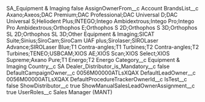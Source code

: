 <?xml version="1.0" encoding="UTF-8"?>
<CustomMetadata xmlns="http://soap.sforce.com/2006/04/metadata" xmlns:xsi="http://www.w3.org/2001/XMLSchema-instance" xmlns:xsd="http://www.w3.org/2001/XMLSchema">
    <label>SA_Equipment &amp; Imaging</label>
    <protected>false</protected>
    <values>
        <field>AssignOwnerFrom__c</field>
        <value xsi:type="xsd:string">Account</value>
    </values>
    <values>
        <field>BrandsList__c</field>
        <value xsi:type="xsd:string">Axano;Axeos;DAC Premium;DAC Professional;DAC Universal D;DAC Universal S;Heliodent Plus;INTEGO;Intego Ambidextrous;Intego Pro;Intego Pro Ambidextrous;Orthophos E;Orthophos S 2D;Orthophos S 3D;Orthophos SL 2D;Orthophos SL 3D;Other Equipment &amp; Imaging;SICAT Suite;Sinius;SiroCam;SiroCam UAF plus;Sirolaser;SIROLaser Advance;SIROLaser Blue;T1 Contra-angles;T1 Turbines;T2 Contra-angles;T2 Turbines;TENEO;USBCAM;XIOS AE;XIOS Scan;XIOS Select;XIOS Supreme;Axano Pure;T1 Energo;T2 Energo</value>
    </values>
    <values>
        <field>Category__c</field>
        <value xsi:type="xsd:string">Equipment &amp; Imaging</value>
    </values>
    <values>
        <field>Country__c</field>
        <value xsi:type="xsd:string">SA</value>
    </values>
    <values>
        <field>Dealer_Distributor_is_Mandatory__c</field>
        <value xsi:type="xsd:boolean">false</value>
    </values>
    <values>
        <field>DefaultCampaignOwner__c</field>
        <value xsi:type="xsd:string">0056M00000ATLsXQAX</value>
    </values>
    <values>
        <field>DefaultLeadOwner__c</field>
        <value xsi:type="xsd:string">0056M00000ATLsXQAX</value>
    </values>
    <values>
        <field>DefaultProcedureTrackerOwnerId__c</field>
        <value xsi:nil="true"/>
    </values>
    <values>
        <field>IsTest__c</field>
        <value xsi:type="xsd:boolean">false</value>
    </values>
    <values>
        <field>ShowDistributor__c</field>
        <value xsi:type="xsd:boolean">true</value>
    </values>
    <values>
        <field>ShowManualSalesLeadOwnerAssignment__c</field>
        <value xsi:type="xsd:boolean">true</value>
    </values>
    <values>
        <field>UserRoles__c</field>
        <value xsi:type="xsd:string">Sales Manager (MANT)</value>
    </values>
</CustomMetadata>
